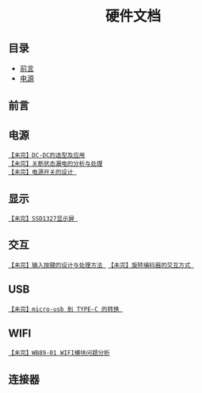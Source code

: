 # <h1 align="center">硬件文档</h1>

目录
----------------------

- [前言](#前言)
- [电源](#电源)

## <h2>前言</h2>

## <h2>电源</h2>
[`【未完】DC-DC的选型及应用`](power/dcdc.md) </br>
[`【未完】关断状态漏电的分析与处理`](power/shutdown_current.md) </br>
[`【未完】电源开关的设计 `](power/switch.md)

## <h2>显示</h2>
[`【未完】SSD1327显示屏 `](display/ssd1327.md)

## <h2>交互</h2>
[`【未完】输入按键的设计与处理方法 `](input/keys.md)
[`【未完】旋转编码器的交互方式 `](input/rotary_encoder.md)

## <h2>USB</h2>
[`【未完】micro-usb 到 TYPE-C 的转换 `](usb/role_switch.md)

## <h2>WIFI</h2>
[`【未完】WB89-01 WIFI模块问题分析`](wifi/wb89_01_debug.md)

## <h2>连接器</h2>
